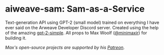 # aiweave-sam: Sam-as-a-Service

Text-generation API using GPT-2 (small model) trained on everything I have ever said on the Arweave Developer Discord server. Created using the help of the amazing [gpt-2-simple](https://github.com/minimaxir/gpt-2-simple). All props to Max Woolf ([@minimaxir](https://minimaxir.com)) for building it.

*Max's open-source projects are supported by his [Patreon](https://www.patreon.com/minimaxir).*
